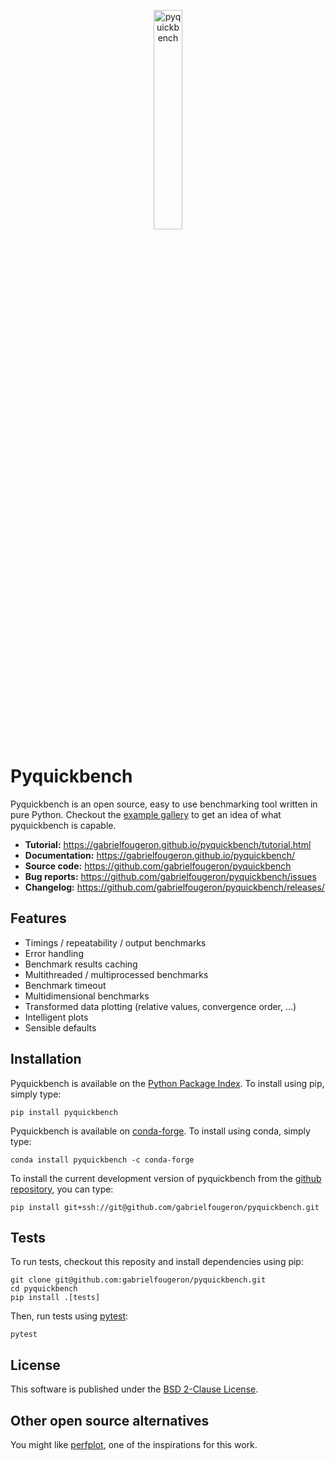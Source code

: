 <p align="center">
  <a href="https://github.com/gabrielfougeron/pyquickbench"><img alt="pyquickbench" src="https://gabrielfougeron.github.io/pyquickbench/_static/plot_icon.png" width="30%"></a>
</p>

# Pyquickbench

Pyquickbench is an open source, easy to use benchmarking tool written in pure Python. Checkout the [example gallery](https://gabrielfougeron.github.io/pyquickbench/gallery.html) to get an idea of what pyquickbench is capable.

- **Tutorial:** https://gabrielfougeron.github.io/pyquickbench/tutorial.html
- **Documentation:** https://gabrielfougeron.github.io/pyquickbench/
- **Source code:** https://github.com/gabrielfougeron/pyquickbench
- **Bug reports:** https://github.com/gabrielfougeron/pyquickbench/issues
- **Changelog:** https://github.com/gabrielfougeron/pyquickbench/releases/

## Features

- Timings / repeatability / output benchmarks
- Error handling
- Benchmark results caching
- Multithreaded / multiprocessed benchmarks
- Benchmark timeout
- Multidimensional benchmarks 
- Transformed data plotting (relative values, convergence order, ...)
- Intelligent plots
- Sensible defaults

## Installation

Pyquickbench is available on the [Python Package Index](https://pypi.org/). To install using pip, simply type:

```
pip install pyquickbench
```

Pyquickbench is available on [conda-forge](https://conda-forge.org/). To install using conda, simply type:

```
conda install pyquickbench -c conda-forge
```

To install the current development version of pyquickbench from the [github repository](https://github.com/gabrielfougeron/pyquickbench), you can type:

```
pip install git+ssh://git@github.com/gabrielfougeron/pyquickbench.git 
```

## Tests

To run tests, checkout this reposity and install dependencies using pip:

```
git clone git@github.com:gabrielfougeron/pyquickbench.git
cd pyquickbench
pip install .[tests]
```

Then, run tests using [pytest](https://docs.pytest.org/en/latest/):

```
pytest
```

## License

This software is published under the [BSD 2-Clause License](https://github.com/gabrielfougeron/pyquickbench/blob/main/LICENSE).

## Other open source alternatives

You might like [perfplot](https://github.com/nschloe/perfplot), one of the inspirations for this work.